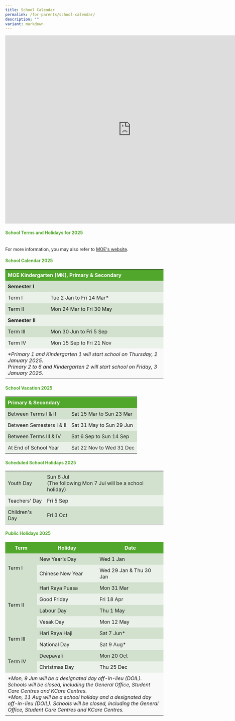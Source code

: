 ```yaml
---
title: School Calendar
permalink: /for-parents/school-calendar/
description: ""
variant: markdown
---
```

<div style="margin-bottom: 20px;" class="iframe-wrapper">
  <iframe style="border: 0;" height="600" width="800" allowfullscreen="true" frameborder="0" src="https://calendar.google.com/calendar/embed?src=fpps%40moe.edu.sg&amp;ctz=Asia%2FSingapore"></iframe>
</div>
<h4 style="color: #51a72c;">School Terms and Holidays for 2025</h4>
<br>
For more information, you may also refer to
  <a href="https://www.moe.gov.sg/news/press-releases/20240812-school-terms-and-holidays-for-2025" rel="noopener noreferrer nofollow" target="_blank">MOE's website</a>.
<h4 style="color: #51a72c;">School Calendar 2025</h4>
<table style="width: 100%; border-collapse: collapse; margin-bottom: 20px;">
  <tbody>
    <tr style="background-color: #51a72c; color: white;">
      <th style="padding: 8px; text-align: left;" colspan="2">MOE Kindergarten (MK), Primary &amp; Secondary</th>
    </tr>
    <tr style="background-color: #d2e1ce;">
      <td style="padding: 8px;" colspan="2"><strong>Semester I</strong></td>
    </tr>
    <tr style="background-color: #eaf1e9;">
      <td style="padding: 8px;">Term I</td>
      <td style="padding: 8px;">Tue 2 Jan to Fri 14 Mar*</td>
    </tr>
    <tr style="background-color: #d2e1ce;">
      <td style="padding: 8px;">Term II</td>
      <td style="padding: 8px;">Mon 24 Mar to Fri 30 May</td>
    </tr>
    <tr style="background-color: #eaf1e9;">
      <td style="padding: 8px;" colspan="2"><strong>Semester II</strong></td>
    </tr>
    <tr style="background-color: #d2e1ce;">
      <td style="padding: 8px;">Term III</td>
      <td style="padding: 8px;">Mon 30 Jun to Fri 5 Sep</td>
    </tr>
    <tr style="background-color: #eaf1e9;">
      <td style="padding: 8px;">Term IV</td>
      <td style="padding: 8px;">Mon 15 Sep to Fri 21 Nov</td>
    </tr>
    <tr style="background-color: #f9f9f9;">
      <td style="padding: 8px; font-style: italic;" colspan="2">
        *Primary 1 and Kindergarten 1 will start school on Thursday, 2 January 2025.<br>
        Primary 2 to 6 and Kindergarten 2 will start school on Friday, 3 January 2025.
      </td>
    </tr>
  </tbody>
</table>

<h4 style="color: #51a72c;">School Vacation 2025</h4>
<table style="width: 100%; border-collapse: collapse; margin-bottom: 20px;">
  <tbody>
    <tr style="background-color: #51a72c; color: white;">
      <th style="padding: 8px; text-align: left;" colspan="2">Primary &amp; Secondary</th>
    </tr>
    <tr style="background-color: #d2e1ce;">
      <td style="padding: 8px;">Between Terms I &amp; II</td>
      <td style="padding: 8px;">Sat 15 Mar to Sun 23 Mar</td>
    </tr>
    <tr style="background-color: #eaf1e9;">
      <td style="padding: 8px;">Between Semesters I &amp; II</td>
      <td style="padding: 8px;">Sat 31 May to Sun 29 Jun</td>
    </tr>
    <tr style="background-color: #d2e1ce;">
      <td style="padding: 8px;">Between Terms III &amp; IV</td>
      <td style="padding: 8px;">Sat 6 Sep to Sun 14 Sep</td>
    </tr>
    <tr style="background-color: #eaf1e9;">
      <td style="padding: 8px;">At End of School Year</td>
      <td style="padding: 8px;">Sat 22 Nov to Wed 31 Dec</td>
    </tr>
  </tbody>
</table>

<h4 style="color: #51a72c;">Scheduled School Holidays 2025</h4>
<table style="width: 100%; border-collapse: collapse; margin-bottom: 20px;">
  <tbody>
    <tr style="background-color: #d2e1ce;">
      <td style="padding: 8px;">Youth Day</td>
      <td style="padding: 8px;">Sun 6 Jul<br>(The following Mon 7 Jul will be a school holiday)</td>
    </tr>
    <tr style="background-color: #eaf1e9;">
      <td style="padding: 8px;">Teachers' Day</td>
      <td style="padding: 8px;">Fri 5 Sep</td>
    </tr>
    <tr style="background-color: #d2e1ce;">
      <td style="padding: 8px;">Children's Day</td>
      <td style="padding: 8px;">Fri 3 Oct</td>
    </tr>
  </tbody>
</table>

<h4 style="color: #51a72c;">Public Holidays 2025</h4>
<table style="width: 100%; border-collapse: collapse;">
  <tbody>
    <tr style="background-color: #51a72c; color: white;">
      <th style="padding: 8px;">Term</th>
      <th style="padding: 8px;">Holiday</th>
      <th style="padding: 8px;">Date</th>
    </tr>
    <tr style="background-color: #d2e1ce;">
      <td style="padding: 8px;" rowspan="2">Term I</td>
      <td style="padding: 8px;">New Year’s Day</td>
      <td style="padding: 8px;">Wed 1 Jan</td>
    </tr>
    <tr style="background-color: #eaf1e9;">
      <td style="padding: 8px;">Chinese New Year</td>
      <td style="padding: 8px;">Wed 29 Jan &amp; Thu 30 Jan</td>
    </tr>
    <tr style="background-color: #d2e1ce;">
      <td style="padding: 8px;" rowspan="4">Term II</td>
      <td style="padding: 8px;">Hari Raya Puasa</td>
      <td style="padding: 8px;">Mon 31 Mar</td>
    </tr>
    <tr style="background-color: #eaf1e9;">
      <td style="padding: 8px;">Good Friday</td>
      <td style="padding: 8px;">Fri 18 Apr</td>
    </tr>
    <tr style="background-color: #d2e1ce;">
      <td style="padding: 8px;">Labour Day</td>
      <td style="padding: 8px;">Thu 1 May</td>
    </tr>
    <tr style="background-color: #eaf1e9;">
      <td style="padding: 8px;">Vesak Day</td>
      <td style="padding: 8px;">Mon 12 May</td>
    </tr>
    <tr style="background-color: #d2e1ce;">
      <td style="padding: 8px;" rowspan="2">Term III</td>
      <td style="padding: 8px;">Hari Raya Haji</td>
      <td style="padding: 8px;">Sat 7 Jun*</td>
    </tr>
    <tr style="background-color: #eaf1e9;">
      <td style="padding: 8px;">National Day</td>
      <td style="padding: 8px;">Sat 9 Aug*</td>
    </tr>
    <tr style="background-color: #d2e1ce;">
      <td style="padding: 8px;" rowspan="2">Term IV</td>
      <td style="padding: 8px;">Deepavali</td>
      <td style="padding: 8px;">Mon 20 Oct</td>
    </tr>
    <tr style="background-color: #eaf1e9;">
      <td style="padding: 8px;">Christmas Day</td>
      <td style="padding: 8px;">Thu 25 Dec</td>
    </tr>
    <tr style="background-color: #f9f9f9;">
      <td style="padding: 8px; font-style: italic;" colspan="3">
        *Mon, 9 Jun will be a designated day off-in-lieu (DOIL). Schools will be closed, including the General Office, Student Care Centres and KCare Centres.<br>
        *Mon, 11 Aug will be a school holiday and a designated day off-in-lieu (DOIL). Schools will be closed, including the General Office, Student Care Centres and KCare Centres.
      </td>
    </tr>
  </tbody>
</table>